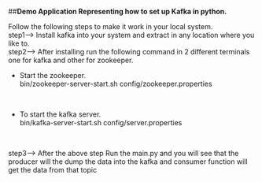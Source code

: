 ##**Demo Application Representing how to set up Kafka in python.**

Follow the following steps to make it work in your local system.</br>
step1-->  Install kafka into your system and extract in any location where you like to.</br>
step2-->  After installing run the following command in 2 different terminals one for kafka and other for zookeeper.</br>
- Start the zookeeper.<br>
bin/zookeeper-server-start.sh config/zookeeper.properties
<br>

- To start the kafka server.<br>
bin/kafka-server-start.sh config/server.properties
<br>
  
step3--> After the above step Run the main.py and you will see that the producer will the dump the data into the kafka 
and consumer function will get the data from that topic </br>

